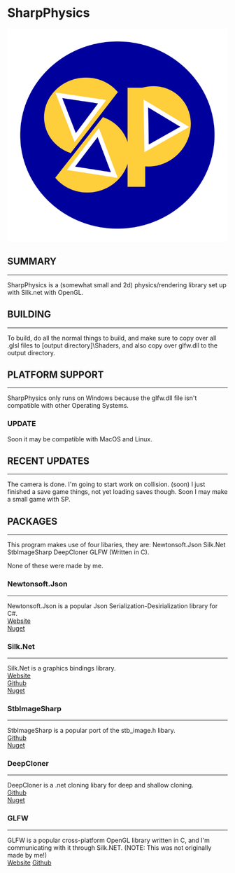 # SharpPhysics #

![SharpPhysics logo](./logo.svg)

## SUMMARY ##

---------------------------------------------------------

SharpPhysics is a (somewhat small and 2d) physics/rendering library set up with Silk.net with OpenGL.

## BUILDING ##

---------------------------------------------------------

To build, do all the normal things to build, and make sure to copy over all .glsl files to [output directory]\Shaders,
and also copy over glfw.dll to the output directory.

## PLATFORM SUPPORT ##

---------------------------------------------------------

SharpPhysics only runs on Windows because the glfw.dll file isn't compatible with other Operating Systems.

### UPDATE ###

Soon it may be compatible with MacOS and Linux.

## RECENT UPDATES ##

---------------------------------------------------------

The camera is done.
I'm going to start work on collision. (soon)
I just finished a save game things, not yet loading saves though.
Soon I may make a small game with SP.

## PACKAGES ##

---------------------------------------------------------

This program makes use of four libaries, they are:
Newtonsoft.Json
Silk.Net
StbImageSharp
DeepCloner
GLFW (Written in C).

None of these were made by me.

### Newtonsoft.Json ###

---------------------------------------------------------
Newtonsoft.Json is a popular Json Serialization-Desirialization library for C#. <br>
[Website](https://www.newtonsoft.com/json) <br>
[Nuget](https://www.nuget.org/packages/Newtonsoft.Json) <br> 

### Silk.Net ###

---------------------------------------------------------
Silk.Net is a graphics bindings library. <br>
[Website](https://dotnet.github.io/Silk.NET/) <br>
[Github](https://github.com/dotnet/Silk.NET) <br>
[Nuget](https://www.nuget.org/packages/Silk.NET) <br>

### StbImageSharp ###

---------------------------------------------------------
StbImageSharp is a popular port of the stb_image.h libary. <br>
[Github](https://github.com/StbSharp/StbImageSharp) <br>
[Nuget](https://www.nuget.org/packages/StbImageSharp/) <br>

### DeepCloner ###

---------------------------------------------------------
DeepCloner is a .net cloning libary for deep and shallow cloning. <br>
[Github](https://github.com/force-net/DeepCloner) <br>
[Nuget](https://www.nuget.org/packages/DeepCloner) <br>

### GLFW ###

---------------------------------------------------------
GLFW is a popular cross-platform OpenGL library written in C, and I'm <br>
communicating with it through Silk.NET. (NOTE: This was not originally made by me!) <br>
[Website](https://GLFW.org)
[Github](https://github.com/glfw/glfw)